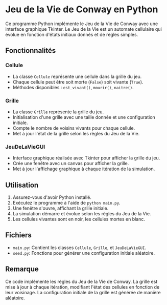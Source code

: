 # Jeu de la Vie de Conway en Python

Ce programme Python implémente le Jeu de la Vie de Conway avec une interface graphique Tkinter. Le Jeu de la Vie est un automate cellulaire qui évolue en fonction d'états initiaux donnés et de règles simples.

## Fonctionnalités

### Cellule
- La classe `Cellule` représente une cellule dans la grille du jeu.
- Chaque cellule peut être soit morte (`False`) soit vivante (`True`).
- Méthodes disponibles : `est_vivant()`, `mourir()`, `naitre()`.

### Grille
- La classe `Grille` représente la grille du jeu.
- Initialisation d'une grille avec une taille donnée et une configuration initiale.
- Compte le nombre de voisins vivants pour chaque cellule.
- Met à jour l'état de la grille selon les règles du Jeu de la Vie.

### JeuDeLaVieGUI
- Interface graphique réalisée avec Tkinter pour afficher la grille du jeu.
- Crée une fenêtre avec un canvas pour afficher la grille.
- Met à jour l'affichage graphique à chaque itération de la simulation.

## Utilisation
1. Assurez-vous d'avoir Python installé.
2. Exécutez le programme à l'aide de `python main.py`.
3. Une fenêtre s'ouvre, affichant la grille initiale.
4. La simulation démarre et évolue selon les règles du Jeu de la Vie.
5. Les cellules vivantes sont en noir, les cellules mortes en blanc.

## Fichiers
- `main.py`: Contient les classes `Cellule`, `Grille`, et `JeuDeLaVieGUI`.
- `seed.py`: Fonctions pour générer une configuration initiale aléatoire.

## Remarque
Ce code implémente les règles du Jeu de la Vie de Conway. La grille est mise à jour à chaque itération, modifiant l'état des cellules en fonction de leur voisinage. La configuration initiale de la grille est générée de manière aléatoire.
